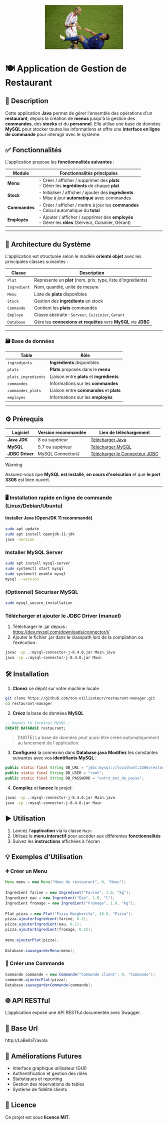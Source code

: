 <div align="center"> <img src="public/zizou.webp" width=250px> </div>

# 🍽️ Application de Gestion de Restaurant

## 🧾 Description

Cette application **Java** permet de gérer l'ensemble des opérations d'un **restaurant**, depuis la création de **menus** jusqu'à la gestion des **commandes**, des **stocks** et du **personnel**. Elle utilise une base de données **MySQL** pour stocker toutes les informations et offre une **interface en ligne de commande** pour interagir avec le système.

## ✅ Fonctionnalités

L'application propose les **fonctionnalités suivantes** :

| Module              | Fonctionnalités principales                                                                 |
|---------------------|---------------------------------------------------------------------------------------------|
| **Menu**            | - Créer / afficher / supprimer des **plats**<br>- Gérer les **ingrédients** de chaque **plat**         |
| **Stock**           | - Initialiser / afficher / ajouter des **ingrédients**<br>- Mise à jour **automatique** avec commandes |
| **Commandes**       | - Créer / afficher / mettre à jour les **commandes**<br>- Calcul automatique du **total**           |
| **Employés**        | - Ajouter / afficher / supprimer des **employés**<br>- Gérer les **rôles** (Serveur, Cuisinier, Gérant) |

---

## 🧱 Architecture du Système

L'application est structurée selon le modèle **orienté objet** avec les principales classes suivantes :

| Classe         | Description                                                              |
|----------------|--------------------------------------------------------------------------|
| `Plat`         | Représente un **plat** (nom, prix, type, liste d’ingrédients)               |
| `Ingredient`   | Nom, quantité, unité de mesure                                           |
| `Menu`         | Liste de **plats** disponibles                                               |
| `Stock`        | Gestion des **ingrédients** en stock                                         |
| `Commande`     | Contient les **plats** commandés                                             |
| `Employe`      | Classe abstraite : `Serveur`, `Cuisinier`, `Gerant`                      |
| `Database`     | Gère les **connexions et requêtes** vers **MySQL** via **JDBC**                     |

---

### 🗃️ Base de données

| Table                | Rôle                                                                 |
|----------------------|----------------------------------------------------------------------|
| `ingredients`        | **Ingrédients** disponibles                                              |
| `plats`              | **Plats** proposés dans le **menu**                                          |
| `plats_ingredients`  | Liaison entre **plats** et **ingrédients**                                   |
| `commandes`          | Informations sur les **commandes**                                       |
| `commandes_plats`    | Liaison entre **commandes** et **plats**                                     |
| `employes`           | Informations sur les **employés**                                        |

---
## ⚙️ Prérequis

| Logiciel    | Version recommandée | Lien de téléchargement                                        |
|-------------|---------------------|----------------------------------------------------------------|
| **Java JDK**| 8 ou supérieur       | [Télécharger Java](https://www.oracle.com/java/technologies/javase-downloads.html) |
| **MySQL**   | 5.7 ou supérieur    | [Télécharger MySQL](https://dev.mysql.com/downloads/mysql/)   |
| **JDBC Driver** | MySQL Connector/J | [Télécharger le Connecteur JDBC](https://dev.mysql.com/downloads/connector/j/) |

> [!WARNING]
> Assurez-vous que **MySQL est installé**, **en cours d'exécution** et que **le port 3306** est bien ouvert.

---

### 🖥️ Installation rapide en ligne de commande (Linux/Debian/Ubuntu)

#### Installer Java (OpenJDK 11 recommandé)

```bash
sudo apt update
sudo apt install openjdk-11-jdk
java -version
```

### Installer MySQL Server

```bash
sudo apt install mysql-server
sudo systemctl start mysql
sudo systemctl enable mysql
mysql --version
```

### (Optionnel) Sécuriser MySQL

```bash
sudo mysql_secure_installation
```  

### Télécharger et ajouter le JDBC Driver (manuel)

1. Télécharger le .jar depuis : https://dev.mysql.com/downloads/connector/j/
2. Ajouter le fichier .jar dans le classpath lors de la compilation ou l'exécution :
   
```bash
javac -cp .:mysql-connector-j-8.4.0.jar Main.java
java -cp .:mysql-connector-j-8.4.0.jar Main
```

## 🛠️ Installation

1. **Clonez** ce dépôt sur votre machine locale
   
```bash
git clone https://github.com/ton-utilisateur/restaurant-manager.git
cd restaurant-manager
```

2. **Créez** la base de données **MySQL**

```sql
-- Depuis le terminal MySQL :
CREATE DATABASE restaurant;
```

> [!NOTE] La base de données peut aussi être créée automatiquement au lancement de l'application.

3. **Configurez** la connexion dans **Database.java**
**Modifiez** les constantes suivantes avec vos **identifiants MySQL** :
```java
public static final String DB_URL = "jdbc:mysql://localhost:3306/restaurant";
public static final String DB_USER = "root";
public static final String DB_PASSWORD = "votre_mot_de_passe";
```

4. **Compilez** et **lancez** le projet:
```bash
javac -cp .:mysql-connector-j-8.4.0.jar Main.java
java -cp .:mysql-connector-j-8.4.0.jar Main
```
## ▶️ Utilisation

1. Lancez l'**application** via la classe `Main`
2. Utilisez le **menu interactif** pour accéder aux différentes **fonctionnalités**
3. Suivez les **instructions** affichées à l'écran

## 💡 Exemples d'Utilisation

### ➕ Créer un Menu
```java
Menu menu = new Menu("Menu du restaurant", 0, "Menu");

Ingredient farine = new Ingredient("Farine", 1.0, "kg");
Ingredient eau = new Ingredient("Eau", 1.0, "l");
Ingredient fromage = new Ingredient("Fromage", 1.0, "kg");

Plat pizza = new Plat("Pizza Margherita", 10.0, "Pizza");
pizza.ajouterIngredient(farine, 0.2);
pizza.ajouterIngredient(eau, 0.1);
pizza.ajouterIngredient(fromage, 0.15);

menu.ajouterPlat(pizza);

Database.sauvegarderMenu(menu);
```

### 🧾 Créer une Commande
```java
Commande commande = new Commande("Commande client", 0, "Commande");
commande.ajouterPlat(pizza);
Database.sauvegarderCommande(commande);
```

## 🌐 API RESTful

L’application expose une API RESTful documentée avec Swagger.

## 🔗 Base Url 

http://LaBellaTravola

## 🚀 Améliorations Futures

- Interface graphique utilisateur (GUI)
- Authentification et gestion des rôles
- Statistiques et reporting
- Gestion des réservations de tables
- Système de fidélité clients

## 📄 Licence

Ce projet est sous **licence MIT**.
